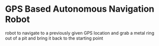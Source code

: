 # GPS Based Autonomous Navigation Robot

robot to navigate to a previously given GPS location and grab a metal ring out of a pit and bring it back to the starting point
